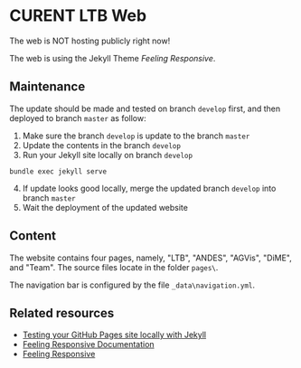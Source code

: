 # CURENT LTB Web

The web is NOT hosting publicly right now!

The web is using the Jekyll Theme *Feeling Responsive*.

## Maintenance

The update should be made and tested on branch ``develop`` first, and then deployed to branch ``master`` as follow:

1. Make sure the branch ``develop`` is update to the branch ``master``
2. Update the contents in the branch ``develop``
3. Run your Jekyll site locally on branch ``develop``

```
bundle exec jekyll serve
```

4. If update looks good locally, merge the updated branch ``develop`` into branch ``master``
5. Wait the deployment of the updated website

## Content

The website contains four pages, namely, "LTB", "ANDES", "AGVis", "DiME", and "Team". The source files locate in the folder ``pages\``.

The navigation bar is configured by the file ``_data\navigation.yml``.

## Related resources

- [Testing your GitHub Pages site locally with Jekyll](https://docs.github.com/en/pages/setting-up-a-github-pages-site-with-jekyll/testing-your-github-pages-site-locally-with-jekyll)
- [Feeling Responsive Documentation](https://phlow.github.io/feeling-responsive/documentation/)
- [Feeling Responsive](http://phlow.github.io/feeling-responsive/)
